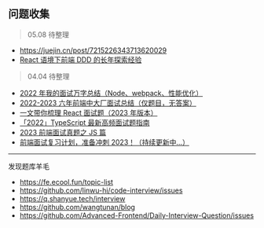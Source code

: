 ## 问题收集

> 05.08 待整理

- https://juejin.cn/post/7215226343713620029
- [React 语境下前端 DDD 的长年探索经验](https://juejin.cn/post/7187584683478089787)

> 04.04 待整理

- [2022 年我的面试万字总结（Node、webpack、性能优化）](https://juejin.cn/post/7161292246526984228)
- [2022-2023 六年前端中大厂面试总结（仅题目，无答案）](https://juejin.cn/post/7207410405857017917)
- [一文带你梳理 React 面试题（2023 年版本）](https://juejin.cn/post/7182382408807743548)
- [「2022」TypeScript 最新高频面试题指南](https://juejin.cn/post/7162011064819777567)
- [2023 前端面试真题之 JS 篇](https://juejin.cn/post/7202904269535887418)
- [前端面试复习计划，准备冲刺 2023！（持续更新中...）](https://juejin.cn/post/7184720010563027001)

---

发现题库羊毛

- https://fe.ecool.fun/topic-list
- https://github.com/linwu-hi/code-interview/issues
- https://q.shanyue.tech/interview
- https://github.com/wangtunan/blog
- https://github.com/Advanced-Frontend/Daily-Interview-Question/issues
